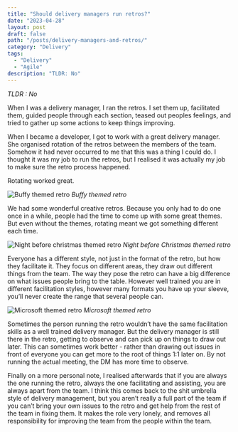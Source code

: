 ```yaml
---
title: "Should delivery managers run retros?"
date: "2023-04-28"
layout: post
draft: false
path: "/posts/delivery-managers-and-retros/"
category: "Delivery"
tags:
  - "Delivery"
  - "Agile"
description: "TLDR: No"
---
```


*TLDR : No*

When I was a delivery manager, I ran the retros. I set them up, facilitated them, guided people through each section, teased out peoples feelings, and tried to gather up some actions to keep things improving.

When I became a developer, I got to work with a great delivery manager. She organised rotation of the retros between the members of the team. Somehow it had never occurred to me that this was a thing I could do. I thought it was my job to run the retros, but I realised it was actually my job to make sure the retro process happened. 

Rotating worked great.

![Buffy themed retro](/images/buffyretro.png)
*Buffy themed retro*

We had some wonderful creative retros. Because you only had to do one once in a while, people had the time to come up with some great themes. But even without the themes, rotating meant we got something different each time.

![Night before christmas themed retro](/images/nbcretro.png)
*Night before Christmas themed retro*

Everyone has a different style, not just in the format of the retro, but how they facilitate it. They focus on different areas, they draw out different things from the team. The way they pose the retro can have a big difference on what issues people bring to the table. However well trained you are in different facilitation styles, however many formats you have up your sleeve, you’ll never create the range that several people can.

![Microsoft themed retro](/images/retro-ms2.png)
*Microsoft themed retro*

Sometimes the person running the retro wouldn’t have the same facilitation skills as a well trained delivery manager. But the delivery manager is still there in the retro, getting to observe and can pick up on things to draw out later. This can sometimes work better -  rather than drawing out issues in front of everyone you can get more to the root of things 1:1 later on. By not running the actual meeting, the DM has more time to observe.

Finally on a more personal note, I realised afterwards that if you are always the one running the retro, always the one facilitating and assisting, you are always apart from the team. I think this comes back to the shit umbrella style of delivery management, but you aren’t really a full part of the team if you can’t bring your own issues to the retro and get help from the rest of the team in fixing them. It makes the role very lonely, and removes all responsibility for improving the team from the people within the team. 